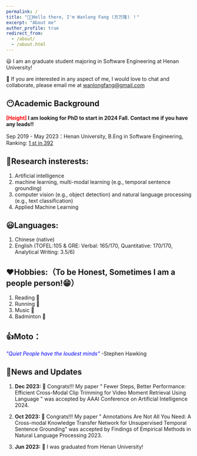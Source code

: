 ```yaml
---
permalink: /
title: "👏👏Hello there, I'm Wanlong Fang (方万隆) ！"
excerpt: "About me"
author_profile: true
redirect_from: 
  - /about/
  - /about.html
---
```

😃 I am an graduate student majoring in Software Engineering at Henan University!

👻 If you are interested in any aspect of me, I would love to chat and collaborate, please email me at <wanlongfang@gmail.com>

## 😶Academic Background
**<font color="red">[Height]</font> I am looking for PhD to start in 2024 Fall. Contact me if you have any leads!!**

Sep 2019 - May 2023：Henan University, B.Eng in Software Engineering, Ranking: [1 st in 392](https://drive.google.com/file/d/1_d0FlTMg6lSfekRgBM6D_fYjJgVdd7wx/view?usp=drive_link)

## 🐾Research insterests:
1. Artificial intelligence
2. machine learning, multi-modal learning (e.g., temporal sentence grounding)
3. computer vision (e.g., object detection) and natural language processing (e.g., text classification)
4. Applied Machine Learning

## 😃Languages:
1. Chinese (native)
2. English (TOFEL:105 & GRE: Verbal: 165/170, Quantitative: 170/170, Analytical Writing: 3.5/6)

## ❤Hobbies:（To be Honest, Sometimes I am a people person!😁）
1. Reading 📕
2. Running 🏃‍
3. Music 🎵
4. Badminton 🏸

## 👍Moto：
*<font color='blue'>"Quiet People have the loudest minds"</font>* -Stephen Hawking

    
## 👏News and Updates
1. **Dec 2023:** 👏 Congrats!!! My paper " Fewer Steps, Better Performance: Efficient Cross-Modal Clip Trimming for Video Moment Retrieval Using Language " was accepted by AAAI Conference on Artificial Intelligence 2024.

2. **Oct 2023:** 👏 Congrats!!! My paper " Annotations Are Not All You Need: A Cross-modal Knowledge Transfer Network for Unsupervised Temporal Sentence Grounding" was accepted by Findings of Empirical Methods in Natural Language Processing 2023.

3. **Jun 2023:** 👏 I was graduated from Henan University! 


